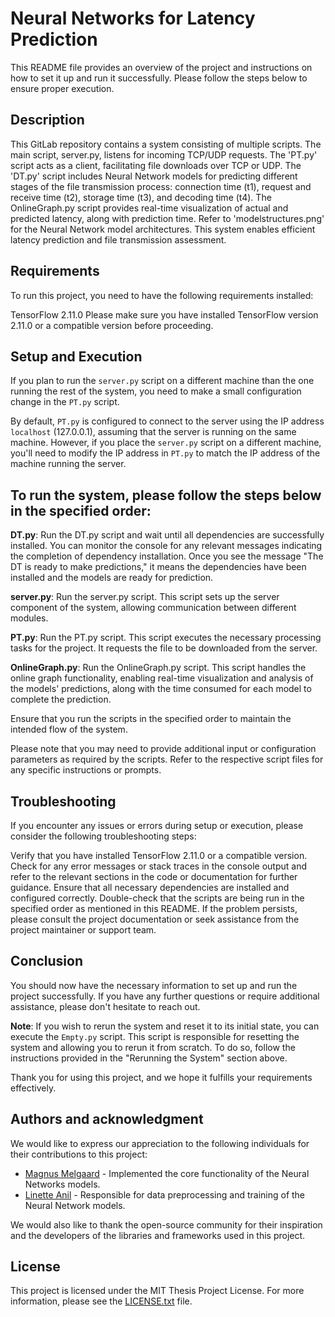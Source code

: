 # Neural Networks for Latency Prediction
This README file provides an overview of the project and instructions on how to set it up and run it successfully. Please follow the steps below to ensure proper execution.

## Description 
This GitLab repository contains a system consisting of multiple scripts. The main script, server.py, listens for incoming TCP/UDP requests. The 'PT.py' script acts as a client, facilitating file downloads over TCP or UDP. The 'DT.py' script includes Neural Network models for predicting different stages of the file transmission process: connection time (t1), request and receive time (t2), storage time (t3), and decoding time (t4). The OnlineGraph.py script provides real-time visualization of actual and predicted latency, along with prediction time. Refer to 'modelstructures.png' for the Neural Network model architectures. This system enables efficient latency prediction and file transmission assessment.

## Requirements
To run this project, you need to have the following requirements installed:

TensorFlow 2.11.0
Please make sure you have installed TensorFlow version 2.11.0 or a compatible version before proceeding.

## Setup and Execution

If you plan to run the `server.py` script on a different machine than the one running the rest of the system, you need to make a small configuration change in the `PT.py` script.

By default, `PT.py` is configured to connect to the server using the IP address `localhost` (127.0.0.1), assuming that the server is running on the same machine. However, if you place the `server.py` script on a different machine, you'll need to modify the IP address in `PT.py` to match the IP address of the machine running the server.

**To run the system, please follow the steps below in the specified order:**
----------------------------------------------------------------------------

**DT.py**: Run the DT.py script and wait until all dependencies are successfully installed. You can monitor the console for any relevant messages indicating the completion of dependency installation. Once you see the message "The DT is ready to make predictions," it means the dependencies have been installed and the models are ready for prediction.

**server.py**: Run the server.py script. This script sets up the server component of the system, allowing communication between different modules.

**PT.py**: Run the PT.py script. This script executes the necessary processing tasks for the project. It requests the file to be downloaded from the server. 

**OnlineGraph.py**: Run the OnlineGraph.py script. This script handles the online graph functionality, enabling real-time visualization and analysis of the models' predictions, along with the time consumed for each model to complete the prediction.

Ensure that you run the scripts in the specified order to maintain the intended flow of the system.

Please note that you may need to provide additional input or configuration parameters as required by the scripts. Refer to the respective script files for any specific instructions or prompts.

## Troubleshooting
If you encounter any issues or errors during setup or execution, please consider the following troubleshooting steps:

Verify that you have installed TensorFlow 2.11.0 or a compatible version.
Check for any error messages or stack traces in the console output and refer to the relevant sections in the code or documentation for further guidance.
Ensure that all necessary dependencies are installed and configured correctly.
Double-check that the scripts are being run in the specified order as mentioned in this README.
If the problem persists, please consult the project documentation or seek assistance from the project maintainer or support team.

## Conclusion
You should now have the necessary information to set up and run the project successfully. If you have any further questions or require additional assistance, please don't hesitate to reach out.

**Note**: If you wish to rerun the system and reset it to its initial state, you can execute the `Empty.py` script. This script is responsible for resetting the system and allowing you to rerun it from scratch. To do so, follow the instructions provided in the "Rerunning the System" section above.

Thank you for using this project, and we hope it fulfills your requirements effectively.


## Authors and acknowledgment
We would like to express our appreciation to the following individuals for their contributions to this project:

- [Magnus Melgaard](https://gitlab.com/mistermelgaard) - Implemented the core functionality of the Neural Networks models.
- [Linette Anil](https://gitlab.com/linetteA) - Responsible for data preprocessing and training of the Neural Network models.

We would also like to thank the open-source community for their inspiration and the developers of the libraries and frameworks used in this project.

## License
This project is licensed under the MIT Thesis Project License. For more information, please see the [LICENSE.txt](LICENSE.txt) file.

